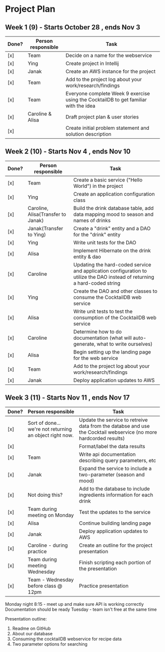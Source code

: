 # Project Plan

## Week 1 (9) - Starts October 28 , ends Nov 3
| Done? | Person responsible | Task |
|------|------|-------|
| [x] | Team | Decide on a name for the webservice|
| [x] | Ying | Create project in Intellij|
| [x] | Janak | Create an AWS instance for the project|
| [x] | Team | Add to the project log about your work/research/findings|
| [x] | Team | Everyone complete Week 9 exercise using the CocktailDB to get familiar with the idea|
| [x] | Caroline & Alisa | Draft project plan & user stories|
| [x] | | Create initial problem statement and solution description|

                                                         
## Week 2 (10) - Starts Nov 4 , ends Nov 10
| Done? | Person responsible | Task |
|------|------|-------|
| [x] | Team| Create a basic service ("Hello World") in the project|
| [x] | Ying| Create an application configuration class |
| [x] | Caroline, Alisa(Transfer to Janak)| Build the drink database table, add data mapping mood to season and names of drinks |
| [x] | Janak(Transfer to Ying)| Create a "drink" entity and a DAO for the "drink" entity |
| [x] | Ying| Write unit tests for the DAO|
| [x] | Alisa| Implement Hibernate on the drink entity & dao|
| [x] | Caroline| Updating the hard-coded service and application configuration to utilize the DAO instead of returning a hard-coded string|
| [x] | Ying| Create the DAO and other classes to consume the CocktailDB web service |
| [x] | Alisa| Write unit tests to test the consumption of the CocktailDB web service |
| [x] | Caroline| Determine how to do documentation (what will auto-generate, what to write ourselves)|
| [x] | Alisa| Begin setting up the landing page for the web service |
| [x] | Team| Add to the project log about your work/research/findings|
| [x] | Janak|Deploy application updates to AWS|

## Week 3 (11) - Starts Nov 11 , ends Nov 17
| Done? | Person responsible | Task |
|------|------|-------|
| [x] |Sort of done... we're not returning an object right now. | Update the service to retreive data from the databse and use the Cocktail webservice (no more hardcorded results)|
| [x] | | Format/label the data results|
| [x] |Team| Write api documentation describing query parameters, etc|
| [x] |Janak| Expand the service to include a two-parameter (season and mood)|
| [x] |Not doing this?| Add to the database to include ingredients information for each drink |
| [x] |Team during meeting on Monday| Test the updates to the service|
| [x] |Alisa| Continue building landing page|
| [x] |Janak| Deploy application updates to AWS|
| [x] |Caroline - during practice| Create an outline for the project presentation|
| [x] |Team during meeting Wednesday| Finish scripting each portion of the presentation|
| [x] |Team - Wednesday before class @ 12pm| Practice presentation|

Monday night 8:15 - meet up and make sure API is working correctly
Documentation should be ready
Tuesday - team isn't free at the same time

Presentation outline:
1. Readme on GitHub
2. About our database
3. Consuming the cocktailDB webservice for recipe data
4. Two parameter options for searching